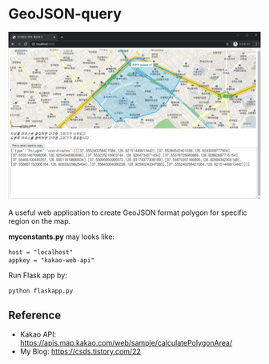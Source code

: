 # GeoJSON-query

![geoqueryapp](img.png)

A useful web application to create GeoJSON format polygon for specific region on the map.

**myconstants.py** may looks like:

    host = "localhost"
    appkey = "kakao-web-api"

Run Flask app by:

    python flaskapp.py

## Reference


* Kakao API: https://apis.map.kakao.com/web/sample/calculatePolygonArea/
* My Blog: https://csds.tistory.com/22